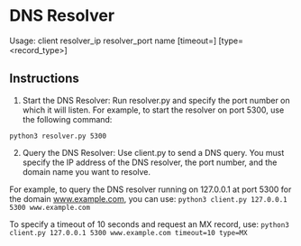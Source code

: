 # DNS Resolver

Usage: client resolver_ip resolver_port name [timeout=<timeout>] [type=<record_type>]

## Instructions
1. Start the DNS Resolver: Run resolver.py and specify the port number on which it will listen. For example, to start the resolver on port 5300, use the following command:

`python3 resolver.py 5300`

2. Query the DNS Resolver: Use client.py to send a DNS query. You must specify the IP address of the DNS resolver, the port number, and the domain name you want to resolve. 

For example, to query the DNS resolver running on 127.0.0.1 at port 5300 for the domain www.example.com, you can use:
`python3 client.py 127.0.0.1 5300 www.example.com`

To specify a timeout of 10 seconds and request an MX record, use:
`python3 client.py 127.0.0.1 5300 www.example.com timeout=10 type=MX`

